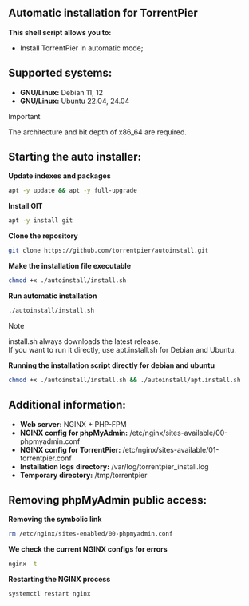 ## Automatic installation for TorrentPier
**This shell script allows you to:**
- Install TorrentPier in automatic mode;
## Supported systems:
- **GNU/Linux:** Debian 11, 12
- **GNU/Linux:** Ubuntu 22.04, 24.04
> [!IMPORTANT]
> The architecture and bit depth of x86_64 are required.
## Starting the auto installer:
**Update indexes and packages**
```bash
apt -y update && apt -y full-upgrade
```
**Install GIT**
```bash
apt -y install git
```
**Clone the repository**
```bash
git clone https://github.com/torrentpier/autoinstall.git
```
**Make the installation file executable**
```bash
chmod +x ./autoinstall/install.sh
```
**Run automatic installation**
```bash
./autoinstall/install.sh
```
> [!NOTE]
> install.sh always downloads the latest release.\
> If you want to run it directly, use apt.install.sh for Debian and Ubuntu.

**Running the installation script directly for debian and ubuntu**
```bash
chmod +x ./autoinstall/install.sh && ./autoinstall/apt.install.sh
```
## Additional information:
- **Web server:** NGINX + PHP-FPM
- **NGINX config for phpMyAdmin:** /etc/nginx/sites-available/00-phpmyadmin.conf
- **NGINX config for TorrentPier:** /etc/nginx/sites-available/01-torrentpier.conf
- **Installation logs directory:** /var/log/torrentpier_install.log
- **Temporary directory:** /tmp/torrentpier
## Removing phpMyAdmin public access:
**Removing the symbolic link**
```bash
rm /etc/nginx/sites-enabled/00-phpmyadmin.conf
```
**We check the current NGINX configs for errors**
```bash
nginx -t
```
**Restarting the NGINX process**
```bash
systemctl restart nginx
```
